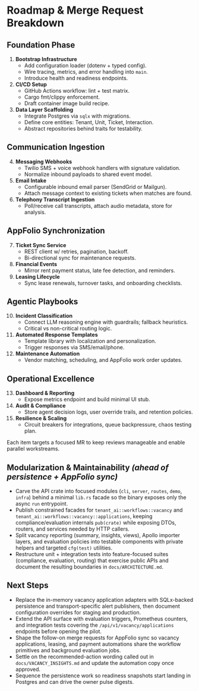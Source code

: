 # Roadmap & Merge Request Breakdown

## Foundation Phase
1. **Bootstrap Infrastructure**
   - Add configuration loader (dotenv + typed config).
   - Wire tracing, metrics, and error handling into `main`.
   - Introduce health and readiness endpoints.
2. **CI/CD Setup**
   - GitHub Actions workflow: lint + test matrix.
   - Cargo fmt/clippy enforcement.
   - Draft container image build recipe.
3. **Data Layer Scaffolding**
   - Integrate Postgres via `sqlx` with migrations.
   - Define core entities: Tenant, Unit, Ticket, Interaction.
   - Abstract repositories behind traits for testability.

## Communication Ingestion
4. **Messaging Webhooks**
   - Twilio SMS + voice webhook handlers with signature validation.
   - Normalize inbound payloads to shared event model.
5. **Email Intake**
   - Configurable inbound email parser (SendGrid or Mailgun).
   - Attach message context to existing tickets when matches are found.
6. **Telephony Transcript Ingestion**
   - Poll/receive call transcripts, attach audio metadata, store for analysis.

## AppFolio Synchronization
7. **Ticket Sync Service**
   - REST client w/ retries, pagination, backoff.
   - Bi-directional sync for maintenance requests.
8. **Financial Events**
   - Mirror rent payment status, late fee detection, and reminders.
9. **Leasing Lifecycle**
   - Sync lease renewals, turnover tasks, and onboarding checklists.

## Agentic Playbooks
10. **Incident Classification**
    - Connect LLM reasoning engine with guardrails; fallback heuristics.
    - Critical vs non-critical routing logic.
11. **Automated Response Templates**
    - Template library with localization and personalization.
    - Trigger responses via SMS/email/phone.
12. **Maintenance Automation**
    - Vendor matching, scheduling, and AppFolio work order updates.

## Operational Excellence
13. **Dashboard & Reporting**
    - Expose metrics endpoint and build minimal UI stub.
14. **Audit & Compliance**
    - Store agent decision logs, user override trails, and retention policies.
15. **Resilience & Scaling**
    - Circuit breakers for integrations, queue backpressure, chaos testing plan.

Each item targets a focused MR to keep reviews manageable and enable parallel workstreams.

## Modularization & Maintainability *(ahead of persistence + AppFolio sync)*
- Carve the API crate into focused modules (`cli`, `server`, `routes`, `demo`, `infra`) behind a
  minimal `lib.rs` facade so the binary exposes only the async `run` entrypoint.
- Publish constrained facades for `tenant_ai::workflows::vacancy` and
  `tenant_ai::workflows::vacancy::applications`, keeping compliance/evaluation internals
  `pub(crate)` while exposing DTOs, routers, and services needed by HTTP callers.
- Split vacancy reporting (summary, insights, views), Apollo importer layers, and evaluation
  policies into testable components with private helpers and targeted `cfg(test)` utilities.
- Restructure unit + integration tests into feature-focused suites (compliance, evaluation,
  routing) that exercise public APIs and document the resulting boundaries in
  `docs/ARCHITECTURE.md`.

## Next Steps
- Replace the in-memory vacancy application adapters with SQLx-backed persistence and transport-specific alert publishers, then document configuration overrides for staging and production.
- Extend the API surface with evaluation triggers, Prometheus counters, and integration tests covering the `/api/v1/vacancy/applications` endpoints before opening the pilot.
- Shape the follow-on merge requests for AppFolio sync so vacancy applications, leasing, and payment automations share the workflow primitives and background evaluation jobs.
- Settle on the recommended-action wording called out in `docs/VACANCY_INSIGHTS.md` and update the automation copy once approved.
- Sequence the persistence work so readiness snapshots start landing in Postgres and can drive the owner pulse digests.
